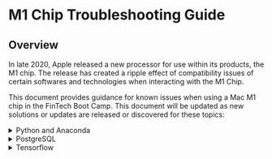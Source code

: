 # M1 Chip Troubleshooting Guide
## Overview

In late 2020, Apple released a new processor for use within its products, the M1 chip. The release has created a ripple effect of compatibility issues of certain softwares and technologies when interacting with the M1 Chip. 

This document provides guidance for known issues when using a Mac M1 chip in the FinTech Boot Camp. This document will be updated as new solutions or updates are released or discovered for these topics:

<details>
<summary>Python and Anaconda</summary>

If you have trouble with Python or Anaconda, try installing Miniforge instead of Anaconda:

1. Download ‘Miniforge3-4.10.0-0-MacOSX-arm64.sh’ from https://github.com/conda-forge/miniforge/releases/tag/4.10.0-0 which is the one for the new Apple Silicon architecture.
2. Install it by running the following in the terminal:

    ```
    bash Miniforge3-4.10.0-0-MacOSX-arm64.sh
    ```

3. Accept the licensing/terms and when the installation is complete run the following command in the terminal to verify that it worked:

    ```
    conda
    ```

4. Verify that your  output looks like this:
![Conda Output](Images/conda_output.png)

5. Create a new blank conda environment that uses Python version 3.7 as follows: 

    ```
    conda create --name dev python=3.7 
    ```

6. Activate the newly created environment:

    ```
    conda activate dev
    ```

7. Next you will want to install common additional packages to avoid issues going forward. To do this you will run the following commands: 

    ```
    conda install numpy -y
    conda install pandas -y
    conda install requests -y
    conda install scipy -y
    conda install scikit-learn -y
    conda install matplotlib -y
    conda install -c conda-forge jupyterlab
    ```

8. If you get an error that a library cannot be found, first try to use conda install <library name>, and if that doesn't work, try pip install <library name>

</details>

<details>
<summary>PostgreSQL</summary>

If PostgreSQL will not install properly, the installation can be completed with Homebrew package manager as follows:

1. First verify Homebrew:

    ```
    # verify that the Homebrew package manager is installed
    brew -v                                               
    
    # view helpful commands
    brew -h  
    ```

2. Next, run the initial installation steps as follows:

    ```
    # install PostgreSQL
    brew install postgresql     
    
    # verify PostgreSQL installation
    psql -V            
    
    # get important info about your system-specific postgres homebrew installation
    brew info postgres      
    
    # install pgAdmin
    brew install pgadmin4   

    # start server                                          
    brew services start postgresql

    #create db for pgAdmin
    createdb `database_name`
    
    # required for pgAdmin use
    createuser -s postgres     
    
    # open pgAdmin from the terminal (use the appropriate pathname on your machine)
    open /Application/pgAdmin\ 4.app    
    ```

3. Now you can add Postgres to your path by running the following commands:

    ```
    # add postgres to your path, then open a new terminal instance
    echo "export PGDATA=/opt/homebrew/var/postgres" >> .zshrc
    
    # verify that postgres has been added to your path
    echo $PGDATA      
    ```

4. Next, verify the installation of Postgres via Homebrew:

    ```
    # check server status
    brew services 
    
    # start server                                          
    brew services start postgresql
    
    # stop server                          
    brew services stop postgresql      
    ```

5. If you are still having trouble, try the following:

* In System Preferences > Security & Privacy > Privacy, make sure that postgres has Full Disk Access.

* Then run the following commands:

    ```
    # troubleshooting step a
    rm -rf /opt/homebrew/var/postgres   
    
    # troubleshooting step b
    initdb /opt/homebrew/var/postgres -E UTF-8  

    # if server status is "error", run the next command
    brew services
    
    # if output is "- 1 homebrew.mxcl.postgresql", run the next command
    launchctl list | grep postgresql             
    
    # once you've run this command, restart your machine, then run the next command
    rm ~/Library/LaunchAgents/homebrew.mxcl.postgresql  
    
    # if server status is "stopped", run the next command    
    brew services  
    
    # server status should be "started"                                         
    brew services start postgres
    ```
</details>

<details>
<summary>Tensorflow</summary>

Apple has forked an M1 optimized version of tensorflow that allows tensorflow code to run as is.  To install the M1 optimized version of tensorflow, follow the steps indicated here.

Alternatively, you may open Jupyter Notebooks using Google Colab.
</details>

